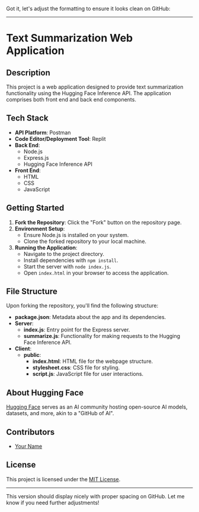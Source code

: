Got it, let's adjust the formatting to ensure it looks clean on GitHub:

---

# Text Summarization Web Application

## Description

This project is a web application designed to provide text summarization functionality using the Hugging Face Inference API. The application comprises both front end and back end components.

## Tech Stack

- **API Platform**: Postman
- **Code Editor/Deployment Tool**: Replit
- **Back End**:
  - Node.js
  - Express.js
  - Hugging Face Inference API
- **Front End**:
  - HTML
  - CSS
  - JavaScript

## Getting Started

1. **Fork the Repository**: Click the "Fork" button on the repository page.
2. **Environment Setup**:
   - Ensure Node.js is installed on your system.
   - Clone the forked repository to your local machine.
3. **Running the Application**:
   - Navigate to the project directory.
   - Install dependencies with `npm install`.
   - Start the server with `node index.js`.
   - Open `index.html` in your browser to access the application.

## File Structure

Upon forking the repository, you'll find the following structure:

- **package.json**: Metadata about the app and its dependencies.
- **Server**:
  - **index.js**: Entry point for the Express server.
  - **summarize.js**: Functionality for making requests to the Hugging Face Inference API.
- **Client**:
  - **public**:
    - **index.html**: HTML file for the webpage structure.
    - **stylesheet.css**: CSS file for styling.
    - **script.js**: JavaScript file for user interactions.

## About Hugging Face

[Hugging Face](https://huggingface.co/) serves as an AI community hosting open-source AI models, datasets, and more, akin to a "GitHub of AI".

## Contributors

- [Your Name](https://github.com/yourusername)

## License

This project is licensed under the [MIT License](LICENSE).

---

This version should display nicely with proper spacing on GitHub. Let me know if you need further adjustments!
